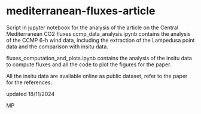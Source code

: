 # mediterranean-fluxes-article
Script in jupyter notebook for the analysis of the article on the Central Mediterranean CO2 fluxes
ccmp_data_analysis.ipynb contains the analysis of the CCMP 6-h wind data, including the extraction of the Lampedusa point data and the comparison with insitu data.

fluxes_computation_and_plots.ipynb contains the analysis of the insitu data to compute fluxes and all the code to plot the figures for the paper.

All the insitu data are available online as public dataset, refer to the paper for the references.


updated 18/11/2024

MP
